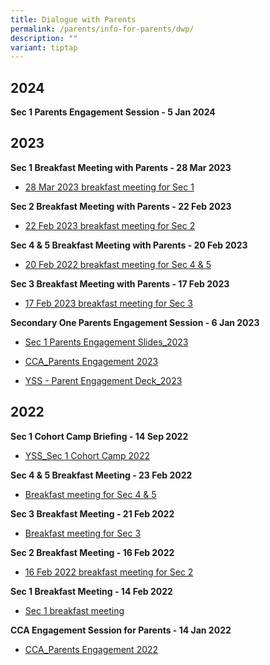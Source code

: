 ```yaml
---
title: Dialogue with Parents
permalink: /parents/info-for-parents/dwp/
description: ""
variant: tiptap
---
```

<h2>2024</h2><p><strong>Sec 1 Parents Engagement Session - 5 Jan 2024</strong></p><h2>2023</h2><p><strong>Sec 1 Breakfast Meeting with Parents - 28 Mar 2023</strong></p><ul data-tight="true" class="tight"><li><p><a href="/files/Parents/Dialogue%20with%20Parents/28%20Mar%202023%20breakfast%20meeting%20for%20Sec%201.pdf" rel="noopener noreferrer nofollow" target="_blank">28 Mar 2023 breakfast meeting for Sec 1</a></p></li></ul><p><strong>Sec 2 Breakfast Meeting with Parents - 22 Feb 2023</strong></p><ul data-tight="true" class="tight"><li><p><a href="/files/Parents/Dialogue%20with%20Parents/22%20Feb%202023%20breakfast%20meeting%20for%20sec%202.pdf" rel="noopener noreferrer nofollow" target="_blank">22 Feb 2023 breakfast meeting for Sec 2</a></p></li></ul><p><strong>Sec 4 &amp; 5 Breakfast Meeting with Parents - 20 Feb 2023</strong></p><ul data-tight="true" class="tight"><li><p><a href="/files/Parents/Dialogue%20with%20Parents/20%20Feb%202022%20breakfast%20meeting%20for%20Sec%204_5.pdf" rel="noopener noreferrer nofollow" target="_blank">20 Feb 2022 breakfast meeting for Sec 4 &amp; 5</a></p></li></ul><p><strong>Sec 3 Breakfast Meeting with Parents - 17 Feb 2023</strong></p><ul data-tight="true" class="tight"><li><p><a href="/files/Parents/Dialogue%20with%20Parents/17%20Feb%202023%20breakfast%20meeting%20for%20Sec%203.pdf" rel="noopener noreferrer nofollow" target="_blank">17 Feb 2023 breakfast meeting for Sec 3</a></p></li></ul><p><strong>Secondary One Parents Engagement Session - 6 Jan 2023</strong></p><ul data-tight="true" class="tight"><li><p><a href="/files/Parents/Dialogue%20with%20Parents/Sec%201%20Parents%20Engagement%20Slides_2023.pdf" rel="noopener noreferrer nofollow" target="_blank">Sec 1 Parents Engagement Slides_2023</a></p></li><li><p><a href="/files/Parents/Dialogue%20with%20Parents/CCA_Parents%20Engagement%202023.pdf" rel="noopener noreferrer nofollow" target="_blank">CCA_Parents Engagement 2023</a></p></li><li><p><a href="/files/Parents/Dialogue%20with%20Parents/YSS%20-%20Parent%20Engagement%20Deck_2023.pdf" rel="noopener noreferrer nofollow" target="_blank">YSS - Parent Engagement Deck_2023</a></p></li></ul><h2>2022</h2><p><strong>Sec 1 Cohort Camp Briefing - 14 Sep 2022</strong></p><ul data-tight="true" class="tight"><li><p><a href="/files/Parents/Dialogue%20with%20Parents/2022/YSS_Sec%201%20Cohort%20Camp%202022.pdf" rel="noopener noreferrer nofollow" target="_blank">YSS_Sec 1 Cohort Camp 2022</a></p></li></ul><p><strong>Sec 4 &amp; 5 Breakfast Meeting - 23 Feb 2022</strong></p><ul data-tight="true" class="tight"><li><p><a href="/files/Parents/Dialogue%20with%20Parents/2022/Breakfast%20meeting%20for%20Sec%2045%20-%2023%20Feb%202022.pdf" rel="noopener noreferrer nofollow" target="_blank">Breakfast meeting for Sec 4 &amp; 5</a></p></li></ul><p><strong>Sec 3 Breakfast Meeting - 21 Feb 2022</strong></p><ul data-tight="true" class="tight"><li><p><a href="/files/Parents/Dialogue%20with%20Parents/2022/Breakfast%20meeting%20for%20Sec%203%20-%2021%20Feb%202022.pdf" rel="noopener noreferrer nofollow" target="_blank">Breakfast meeting for Sec 3</a></p></li></ul><p><strong>Sec 2 Breakfast Meeting - 16 Feb 2022</strong></p><ul data-tight="true" class="tight"><li><p><a href="/files/Parents/Dialogue%20with%20Parents/2022/16%20Feb%202022%20breakfast%20meeting%20for%20Sec%202.pdf" rel="noopener noreferrer nofollow" target="_blank">16 Feb 2022 breakfast meeting for Sec 2</a></p></li></ul><p><strong>Sec 1 Breakfast Meeting - 14 Feb 2022</strong></p><ul data-tight="true" class="tight"><li><p><a href="/files/Parents/Dialogue%20with%20Parents/2022/14%20Feb%202022%20breakfast%20meeting.pdf" rel="noopener noreferrer nofollow" target="_blank">Sec 1 breakfast meeting</a></p></li></ul><p><strong>CCA Engagement Session for Parents - 14 Jan 2022</strong></p><ul data-tight="true" class="tight"><li><p><a href="/files/Parents/Dialogue%20with%20Parents/2022/CCA_Parents%20Engagement%202022.pdf" rel="noopener noreferrer nofollow" target="_blank">CCA_Parents Engagement 2022</a></p></li></ul><p></p>